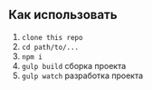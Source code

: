 ## Как использовать

1. ```clone this repo```
2. ```cd path/to/...```
3. ```npm i```
4. ```gulp build```  сборка проекта
5. ```gulp watch```	 разработка проекта
